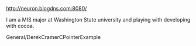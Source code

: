 

http://neuron.blogdns.com:8080/

I am a MIS major at Washington State university and playing with developing with cocoa. 

General/DerekCramerCPointerExample